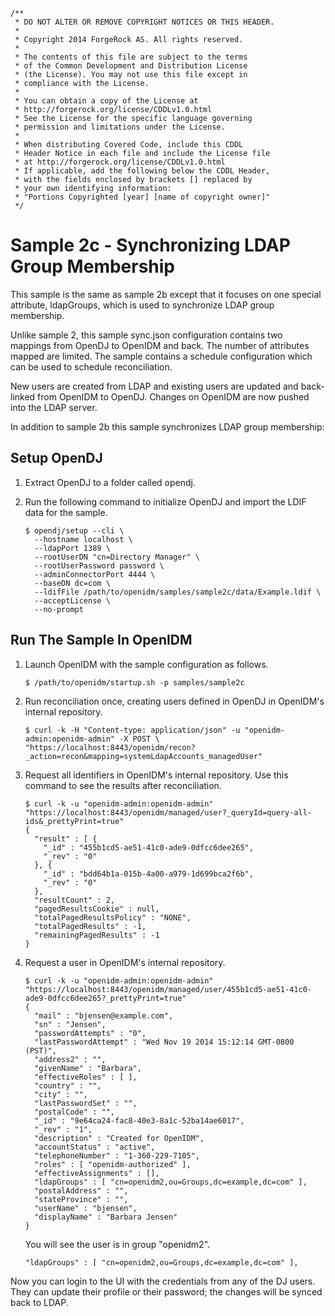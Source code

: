     /**
     * DO NOT ALTER OR REMOVE COPYRIGHT NOTICES OR THIS HEADER.
     *
     * Copyright 2014 ForgeRock AS. All rights reserved.
     *
     * The contents of this file are subject to the terms
     * of the Common Development and Distribution License
     * (the License). You may not use this file except in
     * compliance with the License.
     *
     * You can obtain a copy of the License at
     * http://forgerock.org/license/CDDLv1.0.html
     * See the License for the specific language governing
     * permission and limitations under the License.
     *
     * When distributing Covered Code, include this CDDL
     * Header Notice in each file and include the License file
     * at http://forgerock.org/license/CDDLv1.0.html
     * If applicable, add the following below the CDDL Header,
     * with the fields enclosed by brackets [] replaced by
     * your own identifying information:
     * "Portions Copyrighted [year] [name of copyright owner]"
     */

Sample 2c - Synchronizing LDAP Group Membership
===============================================

This sample is the same as sample 2b except that it focuses on one special 
attribute, ldapGroups, which is used to synchronize LDAP group membership.

Unlike sample 2, this sample sync.json configuration contains two mappings from 
OpenDJ to OpenIDM and back. The number of attributes mapped are limited. The 
sample contains a schedule configuration which can be used to schedule 
reconciliation.

New users are created from LDAP and existing users are updated and back-linked 
from OpenIDM to OpenDJ. Changes on OpenIDM are now pushed into the LDAP server.

In addition to sample 2b this sample synchronizes LDAP group membership:

Setup OpenDJ
------------

1.  Extract OpenDJ to a folder called opendj.

2.  Run the following command to initialize OpenDJ and import the LDIF data for the sample.

        $ opendj/setup --cli \
          --hostname localhost \
          --ldapPort 1389 \
          --rootUserDN "cn=Directory Manager" \
          --rootUserPassword password \
          --adminConnectorPort 4444 \
          --baseDN dc=com \
          --ldifFile /path/to/openidm/samples/sample2c/data/Example.ldif \
          --acceptLicense \
          --no-prompt

Run The Sample In OpenIDM
-------------------------

1.  Launch OpenIDM with the sample configuration as follows.

        $ /path/to/openidm/startup.sh -p samples/sample2c

2.  Run reconciliation once, creating users defined in OpenDJ in OpenIDM's internal repository.

        $ curl -k -H "Content-type: application/json" -u "openidm-admin:openidm-admin" -X POST \
        "https://localhost:8443/openidm/recon?_action=recon&mapping=systemLdapAccounts_managedUser"

3.  Request all identifiers in OpenIDM's internal repository. Use this command to see the results after reconciliation.

        $ curl -k -u "openidm-admin:openidm-admin" "https://localhost:8443/openidm/managed/user?_queryId=query-all-ids&_prettyPrint=true"
        {
          "result" : [ {
            "_id" : "455b1cd5-ae51-41c0-ade9-0dfcc6dee265",
            "_rev" : "0"
          }, {
            "_id" : "bdd64b1a-015b-4a00-a979-1d699bca2f6b",
            "_rev" : "0"
          },
          "resultCount" : 2,
          "pagedResultsCookie" : null,
          "totalPagedResultsPolicy" : "NONE",
          "totalPagedResults" : -1,
          "remainingPagedResults" : -1
        }

4.  Request a user in OpenIDM's internal repository.

        $ curl -k -u "openidm-admin:openidm-admin" "https://localhost:8443/openidm/managed/user/455b1cd5-ae51-41c0-ade9-0dfcc6dee265?_prettyPrint=true"
        {
          "mail" : "bjensen@example.com",
          "sn" : "Jensen",
          "passwordAttempts" : "0",
          "lastPasswordAttempt" : "Wed Nov 19 2014 15:12:14 GMT-0800 (PST)",
          "address2" : "",
          "givenName" : "Barbara",
          "effectiveRoles" : [ ],
          "country" : "",
          "city" : "",
          "lastPasswordSet" : "",
          "postalCode" : "",
          "_id" : "9e64ca24-fac8-40e3-8a1c-52ba14ae6017",
          "_rev" : "1",
          "description" : "Created for OpenIDM",
          "accountStatus" : "active",
          "telephoneNumber" : "1-360-229-7105",
          "roles" : [ "openidm-authorized" ],
          "effectiveAssignments" : [],
          "ldapGroups" : [ "cn=openidm2,ou=Groups,dc=example,dc=com" ],
          "postalAddress" : "",
          "stateProvince" : "",
          "userName" : "bjensen",
          "displayName" : "Barbara Jensen"
        }

    You will see the user is in group "openidm2".

        "ldapGroups" : [ "cn=openidm2,ou=Groups,dc=example,dc=com" ],

Now you can login to the UI with the credentials from any of the DJ users. They
can update their profile or their password; the changes will be synced back to LDAP.